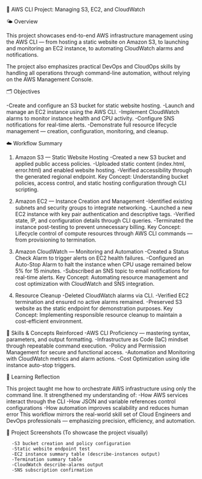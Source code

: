 🧭 AWS CLI Project: Managing S3, EC2, and CloudWatch

🌤️ Overview

This project showcases end-to-end AWS infrastructure management using the AWS CLI — from hosting a static website on Amazon S3, to launching and monitoring an EC2 instance, to automating CloudWatch alarms and notifications.

The project also emphasizes practical DevOps and CloudOps skills by handling all operations through command-line automation, without relying on the AWS Management Console.

🗂️ Objectives

-Create and configure an S3 bucket for static website hosting.
-Launch and manage an EC2 instance using the AWS CLI.
-Implement CloudWatch alarms to monitor instance health and CPU activity.
-Configure SNS notifications for real-time alerts.
-Demonstrate full resource lifecycle management — creation, configuration, monitoring, and cleanup.

☁️ Workflow Summary
1. Amazon S3 — Static Website Hosting
      -Created a new S3 bucket and applied public access policies.
      -Uploaded static content (index.html, error.html) and enabled website hosting.
      -Verified accessibility through the generated regional endpoint.
    Key Concept: Understanding bucket policies, access control, and static hosting configuration through CLI scripting.

2. Amazon EC2 — Instance Creation and Management
      -Identified existing subnets and security groups to integrate networking.
      -Launched a new EC2 instance with key pair authentication and descriptive tags.
      -Verified state, IP, and configuration details through CLI queries.
      -Terminated the instance post-testing to prevent unnecessary billing.
    Key Concept: Lifecycle control of compute resources through AWS CLI commands — from provisioning to termination.

3. Amazon CloudWatch — Monitoring and Automation
      -Created a Status Check Alarm to trigger alerts on EC2 health failures.
      -Configured an Auto-Stop Alarm to halt the instance when CPU usage remained below 5% for 15 minutes.
      -Subscribed an SNS topic to email notifications for real-time alerts.
    Key Concept: Automating resource management and cost optimization with CloudWatch and SNS integration.

4. Resource Cleanup
      -Deleted CloudWatch alarms via CLI.
      -Verified EC2 termination and ensured no active alarms remained.
      -Preserved S3 website as the static endpoint for demonstration purposes.
    Key Concept: Implementing responsible resource cleanup to maintain a cost-efficient environment.

🧠 Skills & Concepts Reinforced
      -AWS CLI Proficiency — mastering syntax, parameters, and output formatting.
      -Infrastructure as Code (IaC) mindset through repeatable command execution.
      -Policy and Permission Management for secure and functional access.
      -Automation and Monitoring with CloudWatch metrics and alarm actions.
      -Cost Optimization using idle instance auto-stop triggers.

🧾 Learning Reflection

This project taught me how to orchestrate AWS infrastructure using only the command line.
It strengthened my understanding of:
      -How AWS services interact through the CLI
      -How JSON and variable references control configurations
      -How automation improves scalability and reduces human error
    This workflow mirrors the real-world skill set of Cloud Engineers and DevOps professionals — emphasizing precision, efficiency, and automation.

📸 Project Screenshots (To showcase the project visually)

      -S3 bucket creation and policy configuration
      -Static website endpoint test
      -EC2 instance summary table (describe-instances output)
      -Termination summary table
      -CloudWatch describe-alarms output
      -SNS subscription confirmation
